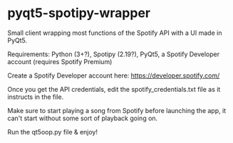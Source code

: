 # pyqt5-spotipy-wrapper
Small client wrapping most functions of the Spotify API with a UI made in PyQt5.

Requirements: Python (3+?), Spotipy (2.19?), PyQt5, a Spotify Developer account (requires Spotify Premium)

Create a Spotify Developer account here: https://developer.spotify.com/ 

Once you get the API credentials, edit the spotify_credentials.txt file as it instructs in the file.

Make sure to start playing a song from Spotify before launching the app, it can't start without some sort of playback going on.

Run the qt5oop.py file & enjoy!
